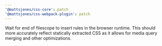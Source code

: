 ```yaml
---
'@mattsjones/css-core': patch
'@mattsjones/css-webpack-plugin': patch
---
```


Wait for end of filescope to insert rules in the browser runtime. This should more accurately reflect statically extracted CSS as it allows for media query merging and other optimizations.
